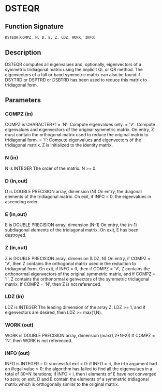 # DSTEQR

## Function Signature

```fortran
DSTEQR(COMPZ, N, D, E, Z, LDZ, WORK, INFO)
```

## Description


 DSTEQR computes all eigenvalues and, optionally, eigenvectors of a
 symmetric tridiagonal matrix using the implicit QL or QR method.
 The eigenvectors of a full or band symmetric matrix can also be found
 if DSYTRD or DSPTRD or DSBTRD has been used to reduce this matrix to
 tridiagonal form.

## Parameters

### COMPZ (in)

COMPZ is CHARACTER*1 = 'N': Compute eigenvalues only. = 'V': Compute eigenvalues and eigenvectors of the original symmetric matrix. On entry, Z must contain the orthogonal matrix used to reduce the original matrix to tridiagonal form. = 'I': Compute eigenvalues and eigenvectors of the tridiagonal matrix. Z is initialized to the identity matrix.

### N (in)

N is INTEGER The order of the matrix. N >= 0.

### D (in,out)

D is DOUBLE PRECISION array, dimension (N) On entry, the diagonal elements of the tridiagonal matrix. On exit, if INFO = 0, the eigenvalues in ascending order.

### E (in,out)

E is DOUBLE PRECISION array, dimension (N-1) On entry, the (n-1) subdiagonal elements of the tridiagonal matrix. On exit, E has been destroyed.

### Z (in,out)

Z is DOUBLE PRECISION array, dimension (LDZ, N) On entry, if COMPZ = 'V', then Z contains the orthogonal matrix used in the reduction to tridiagonal form. On exit, if INFO = 0, then if COMPZ = 'V', Z contains the orthonormal eigenvectors of the original symmetric matrix, and if COMPZ = 'I', Z contains the orthonormal eigenvectors of the symmetric tridiagonal matrix. If COMPZ = 'N', then Z is not referenced.

### LDZ (in)

LDZ is INTEGER The leading dimension of the array Z. LDZ >= 1, and if eigenvectors are desired, then LDZ >= max(1,N).

### WORK (out)

WORK is DOUBLE PRECISION array, dimension (max(1,2*N-2)) If COMPZ = 'N', then WORK is not referenced.

### INFO (out)

INFO is INTEGER = 0: successful exit < 0: if INFO = -i, the i-th argument had an illegal value > 0: the algorithm has failed to find all the eigenvalues in a total of 30*N iterations; if INFO = i, then i elements of E have not converged to zero; on exit, D and E contain the elements of a symmetric tridiagonal matrix which is orthogonally similar to the original matrix.

